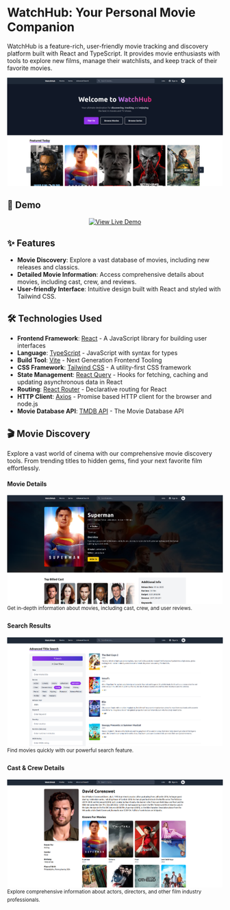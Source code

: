 # WatchHub: Your Personal Movie Companion

WatchHub is a feature-rich, user-friendly movie tracking and discovery platform built with React and TypeScript. It provides movie enthusiasts with tools to explore new films, manage their watchlists, and keep track of their favorite movies.

![WatchHub Landing](/public/images/Screenshots/home.png)

## 🚀 Demo
<div align="center">
    <a href="https://watchhub.marnitzmalan.com/" target="_blank">
      <img src="https://img.shields.io/badge/View%20Live%20Demo-4CAF50?style=for-the-badge&labelColor=4CAF50&color=4CAF50&logoColor=white&label=%20&height=40" alt="View Live Demo" height="40">
    </a>
</div>

## ✨ Features

- **Movie Discovery**: Explore a vast database of movies, including new releases and classics.
- **Detailed Movie Information**: Access comprehensive details about movies, including cast, crew, and reviews.
- **User-friendly Interface**: Intuitive design built with React and styled with Tailwind CSS.

## 🛠 Technologies Used

- **Frontend Framework**: [React](https://reactjs.org/) - A JavaScript library for building user interfaces
- **Language**: [TypeScript](https://www.typescriptlang.org/) - JavaScript with syntax for types
- **Build Tool**: [Vite](https://vitejs.dev/) - Next Generation Frontend Tooling
- **CSS Framework**: [Tailwind CSS](https://tailwindcss.com/) - A utility-first CSS framework
- **State Management**: [React Query](https://react-query.tanstack.com/) - Hooks for fetching, caching and updating asynchronous data in React
- **Routing**: [React Router](https://reactrouter.com/) - Declarative routing for React
- **HTTP Client**: [Axios](https://axios-http.com/) - Promise based HTTP client for the browser and node.js
- **Movie Database API**: [TMDB API](https://www.themoviedb.org/documentation/api) - The Movie Database API

## 🎬 Movie Discovery

Explore a vast world of cinema with our comprehensive movie discovery tools. From trending titles to hidden gems, find your next favorite film effortlessly.

#### Movie Details
![Movie Details](/public/images/Screenshots/movie-details.png) <sup>Get in-depth information about movies, including cast, crew, and user reviews.</sup>

#### Search Results
![Search Results](/public/images/Screenshots/search-results.png) <sup>Find movies quickly with our powerful search feature.</sup>

#### Cast & Crew Details
![Person Details](/public/images/Screenshots/cast-information.png) <sup>Explore comprehensive information about actors, directors, and other film industry professionals.</sup>

